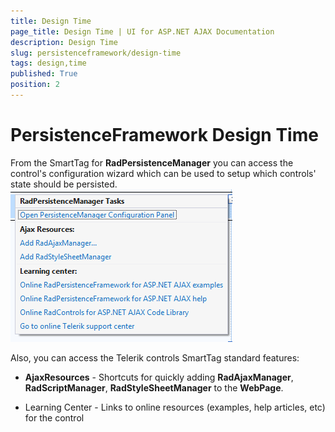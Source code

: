 ```yaml
---
title: Design Time
page_title: Design Time | UI for ASP.NET AJAX Documentation
description: Design Time
slug: persistenceframework/design-time
tags: design,time
published: True
position: 2
---
```


# PersistenceFramework Design Time



From the SmartTag for **RadPersistenceManager** you can access the control's configuration wizard which can be used to setup which controls' state should	be persisted.
![persistence-framework-smart-tag](images/persistence-framework-smart-tag.png)

Also, you can access the Telerik controls SmartTag standard features:

* **AjaxResources** - Shortcuts for quickly adding **RadAjaxManager**, **RadScriptManager**, **RadStyleSheetManager** to the **WebPage**.

* Learning Center - Links to online resources (examples, help articles, etc) for the control
